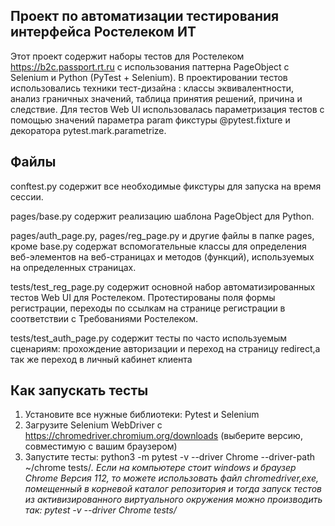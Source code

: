 Проект по  автоматизации тестирования интерфейса Ростелеком ИТ
--------
Этот проект содержит наборы тестов для Pocтелеком  https://b2c.passport.rt.ru с использования паттерна PageObject с Selenium и Python (PyTest + Selenium). 
В проектировании тестов использовались техники тест-дизайна : классы эквивалентности, анализ граничных значений, таблица принятия решений, причина и следствие.
Для тестов Web UI использовалась параметризация тестов с помощью значений параметра   param фикстуры  @pytest.fixture и декоратора  pytest.mark.parametrize. 

Файлы
-----
conftest.py содержит все необходимые фикстуры для запуска на время сессии.

pages/base.py содержит реализацию шаблона PageObject для Python.

pages/auth_page.py, pages/reg_page.py  и другие файлы в папке pages, кроме base.py содержат вспомогательные классы для определения веб-элементов на веб-страницах и методов (функций), используемых на определенных страницах.

tests/test_reg_page.py содержит основной набор автоматизированных тестов Web UI для Ростелеком. Протестированы поля формы регистрации, переходы по ссылкам на странице регистрации в соответствии с Требованиями Ростелеком.

tests/test_auth_page.py cодержит тесты по часто используемым сценариям: прохождение авторизации и переход на страницу redirect,а так же  переход в личный кабинет клиента

Как запускать тесты
-------------------
1.	Установите все нужные библиотеки: Pytest и Selenium
2.	Загрузите Selenium WebDriver с https://chromedriver.chromium.org/downloads (выберите версию, совместимую с вашим браузером)
3.	Запустите тесты:
python3 -m pytest -v --driver Chrome --driver-path ~/chrome tests/*.
Если на компьютере стоит windows и браузер Chrome Версия 112, то можете использовать файл chromedriver,exe, помещенный в корневой каталог репозитория и тогда запуск тестов из активизированного виртуального окружения  можно производить так:
pytest -v --driver Chrome tests/*
